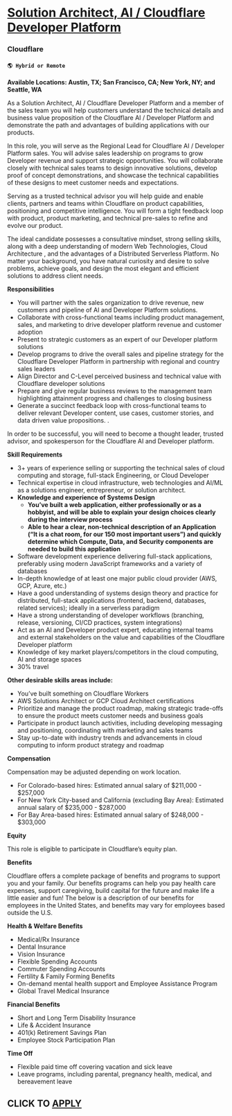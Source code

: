 # [Solution Architect, AI / Cloudflare Developer Platform ](https://www.remotewlb.com/apply/solution-architect-ai-cloudflare-developer-platform)  
### Cloudflare  
#### `🌎 Hybrid or Remote`  

**Available Locations: Austin, TX; San Francisco, CA; New York, NY; and Seattle, WA**

As a Solution Architect, AI / Cloudflare Developer Platform and a member of the sales team you will help customers understand the technical details and business value proposition of the Cloudflare AI / Developer Platform and demonstrate the path and advantages of building applications with our products.

In this role, you will serve as the Regional Lead for Cloudflare AI / Developer Platform sales. You will advise sales leadership on programs to grow Developer revenue and support strategic opportunities. You will collaborate closely with technical sales teams to design innovative solutions, develop proof of concept demonstrations, and showcase the technical capabilities of these designs to meet customer needs and expectations.

Serving as a trusted technical advisor you will help guide and enable clients, partners and teams within Cloudflare on product capabilities, positioning and competitive intelligence. You will form a tight feedback loop with product, product marketing, and technical pre-sales to refine and evolve our product.

The ideal candidate possesses a consultative mindset, strong selling skills, along with a deep understanding of modern Web Technologies, Cloud Architecture , and the advantages of a Distributed Serverless Platform. No matter your background, you have natural curiosity and desire to solve problems, achieve goals, and design the most elegant and efficient solutions to address client needs.

**Responsibilities**

  * You will partner with the sales organization to drive revenue, new customers and pipeline of AI and Developer Platform solutions. 
  * Collaborate with cross-functional teams including product management, sales, and marketing to drive developer platform revenue and customer adoption
  * Present to strategic customers as an expert of our Developer platform solutions
  * Develop programs to drive the overall sales and pipeline strategy for the Cloudflare Developer Platform in partnership with regional and country sales leaders
  * Align Director and C-Level perceived business and technical value with Cloudflare developer solutions
  * Prepare and give regular business reviews to the management team highlighting attainment progress and challenges to closing business
  * Generate a succinct feedback loop with cross-functional teams to deliver relevant Developer content, use cases, customer stories, and data driven value propositions. . 

In order to be successful, you will need to become a thought leader, trusted advisor, and spokesperson for the Cloudflare AI and Developer platform.

**Skill Requirements**

  * 3+ years of experience selling or supporting the technical sales of cloud computing and storage, full-stack Engineering, or Cloud Developer
  * Technical expertise in cloud infrastructure, web technologies and AI/ML as a solutions engineer, entrepreneur, or solution architect.
  * **Knowledge and experience of Systems Design**
    * **You’ve built a web application, either professionally or as a hobbyist, and will be able to explain your design choices clearly during the interview process**
    * **Able to hear a clear, non-technical description of an Application (“It is a chat room, for our 150 most important users”) and quickly determine which Compute, Data, and Security components are needed to build this application**
  * Software development experience delivering full-stack applications, preferably using modern JavaScript frameworks and a variety of databases
  * In-depth knowledge of at least one major public cloud provider (AWS, GCP, Azure, etc.)
  * Have a good understanding of systems design theory and practice for distributed, full-stack applications (frontend, backend, databases, related services); ideally in a serverless paradigm
  * Have a strong understanding of developer workflows (branching, release, versioning, CI/CD practices, system integrations)
  * Act as an AI and Developer product expert, educating internal teams and external stakeholders on the value and capabilities of the Cloudflare Developer platform
  * Knowledge of key market players/competitors in the cloud computing, AI and storage spaces
  * 30% travel

**Other desirable skills areas include:**

  * You’ve built something on Cloudflare Workers
  * AWS Solutions Architect or GCP Cloud Architect certifications
  * Prioritize and manage the product roadmap, making strategic trade-offs to ensure the product meets customer needs and business goals
  * Participate in product launch activities, including developing messaging and positioning, coordinating with marketing and sales teams
  * Stay up-to-date with industry trends and advancements in cloud computing to inform product strategy and roadmap

**Compensation**

Compensation may be adjusted depending on work location.

  * For Colorado-based hires: Estimated annual salary of $211,000 - $257,000
  * For New York City-based and California (excluding Bay Area): Estimated annual salary of $235,000 - $287,000
  * For Bay Area-based hires: Estimated annual salary of $248,000 - $303,000

**Equity**

This role is eligible to participate in Cloudflare’s equity plan.

**Benefits**

Cloudflare offers a complete package of benefits and programs to support you and your family. Our benefits programs can help you pay health care expenses, support caregiving, build capital for the future and make life a little easier and fun! The below is a description of our benefits for employees in the United States, and benefits may vary for employees based outside the U.S.

**Health & Welfare Benefits**

  * Medical/Rx Insurance
  * Dental Insurance
  * Vision Insurance
  * Flexible Spending Accounts
  * Commuter Spending Accounts
  * Fertility & Family Forming Benefits
  * On-demand mental health support and Employee Assistance Program
  * Global Travel Medical Insurance

**Financial Benefits**

  * Short and Long Term Disability Insurance
  * Life & Accident Insurance
  * 401(k) Retirement Savings Plan
  * Employee Stock Participation Plan

**Time Off**

  * Flexible paid time off covering vacation and sick leave
  * Leave programs, including parental, pregnancy health, medical, and bereavement leave

  
## CLICK TO [APPLY](https://www.remotewlb.com/apply/solution-architect-ai-cloudflare-developer-platform)

